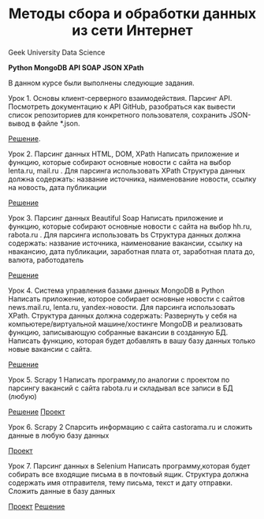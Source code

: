 <h1 align="center">Методы сбора и обработки данных из сети Интернет</h1>

Geek University Data Science

<strong>Python MongoDB API SOAP JSON XPath</strong>

В данном курсе были выполнены следующие задания.

Урок 1. Основы клиент-серверного взаимодействия. Парсинг API.
Посмотреть документацию к API GitHub, разобраться как вывести список репозиториев для конкретного пользователя, сохранить JSON-вывод в файле *.json.

<p>
  <a href="https://github.com/YSamoy/Geekbrains_HW-data-parsing/blob/main/%D0%A3%D1%80%D0%BE%D0%BA_1_%D0%9E%D1%81%D0%BD%D0%BE%D0%B2%D1%8B_%D0%BA%D0%BB%D0%B8%D0%B5%D0%BD%D1%82_%D1%81%D0%B5%D1%80%D0%B2%D0%B5%D1%80%D0%BD%D0%BE%D0%B3%D0%BE_%D0%B2%D0%B7%D0%B0%D0%B8%D0%BC%D0%BE%D0%B4%D0%B5%D0%B9%D1%81%D1%82%D0%B2%D0%B8%D1%8F_%D0%A0%D0%B0%D0%B1%D0%BE%D1%82%D0%B0_%D1%81_API.ipynb">Решение</a>.
</p>

Урок 2. Парсинг данных HTML, DOM, XPath
Написать приложение и функцию, которые собирают основные новости с сайта на выбор lenta.ru, mail.ru . Для парсинга использовать XPath Структура данных должна содержать:
название источника, наименование новости, ссылку на новость, дата публикации

<p>
<a href="https://github.com/YSamoy/Geekbrains_HW-data-parsing/blob/main/%D0%A3%D1%80%D0%BE%D0%BA_2_%D0%9F%D0%B0%D1%80%D1%81%D0%B8%D0%BD%D0%B3_%D0%B4%D0%B0%D0%BD%D0%BD%D1%8B%D1%85_HTML%2C_DOM%2C_XPath_1.ipynb">Решение</a>
</p>

Урок 3. Парсинг данных Beautiful Soap
Написать приложение и функцию, которые собирают основные новости с сайта на выбор hh.ru, rabota.ru . Для парсинга использовать bs Структура данных должна содержать:
название источника, наименование вакансии, ссылку на нвакансию, дата публикации, заработная плата от, заработная плата до, валюта, работодатель

<p>
<a href="https://github.com/YSamoy/Geekbrains_HW-data-parsing/blob/main/%D0%A3%D1%80%D0%BE%D0%BA_3_%D0%9F%D0%B0%D1%80%D1%81%D0%B8%D0%BD%D0%B3_%D0%B4%D0%B0%D0%BD%D0%BD%D1%8B%D1%85_HTML%2C_Beautiful_Soap(rabota_ru).ipynb">Решение</a>
</p>

Урок 4. Система управления базами данных MongoDB в Python
Написать приложение, которое собирает основные новости с сайтов news.mail.ru, lenta.ru, yandex-новости. Для парсинга использовать XPath. Структура данных должна содержать:
Развернуть у себя на компьютере/виртуальной машине/хостинге MongoDB и реализовать функцию, записывающую собранные вакансии в созданную БД.
Написать функцию, которая будет добавлять в вашу базу данных только новые вакансии с сайта.

<p>
<a href="https://github.com/YSamoy/Geekbrains_HW-data-parsing/blob/main/%D0%A3%D1%80%D0%BE%D0%BA_4_%D0%A1%D0%B8%D1%81%D1%82%D0%B5%D0%BC%D0%B0_%D1%83%D0%BF%D1%80%D0%B0%D0%B2%D0%BB%D0%B5%D0%BD%D0%B8%D1%8F_%D0%B1%D0%B0%D0%B7%D0%B0%D0%BC%D0%B8_%D0%B4%D0%B0%D0%BD%D0%BD%D1%8B%D1%85_MongoDB_%D0%B2_Python.ipynb">Решение</a>
</p>

Урок 5. Scrapy 1
Написать программу,по аналогии с проектом по парсингу вакансий с сайта rabota.ru и складывал все записи в БД (любую)

<p>
<a href="https://github.com/YSamoy/Geekbrains_HW-data-parsing/blob/main/rabota_ru.py">Решение</a>
<a href="https://github.com/YSamoy/Geekbrains_HW-data-parsing/blob/main/5_%D0%9F%D0%B0%D1%80%D1%81%D0%B8%D0%BD%D0%B3_%D0%B4%D0%B0%D0%BD%D0%BD%D1%8B%D1%85_Scrapy_%D0%9D%D0%B0%D1%87%D0%B0%D0%BB%D0%BE.ipynb">Проект</a>
</p>

Урок 6. Scrapy 2
Спарсить информацию с сайта castorama.ru и сложить данные в любую базу данных

<p>
<a href="https://github.com/YSamoy/Geekbrains_HW-data-parsing/blob/main/6.%20%D0%A4%D1%80%D0%B5%D0%B9%D0%BC%D0%B2%D0%BE%D1%80%D0%BA%20Scrapy%2C%20pipelines%2C%20Splash%20(castorama_parser).zip">Проект</a>
</p>

Урок 7. Парсинг данных в Selenium
Написать программу,которая будет собирать все входящие письма в в почтовый ящик. Структура должна содержать имя отправителя, тему письма, текст и дату отправки. Сложить данные в базу данных
<p>
<a href="https://github.com/YSamoy/Geekbrains_HW-data-parsing/blob/main/lesson_7_%D0%9F%D0%B0%D1%80%D1%81%D0%B8%D0%BD%D0%B3_%D0%B4%D0%B0%D0%BD%D0%BD%D1%8B%D1%85_Selenium_%D0%B2_Python.zip">Проект</a>
<a href="https://github.com/YSamoy/Geekbrains_HW-data-parsing/blob/main/7_%D0%9F%D0%B0%D1%80%D1%81%D0%B8%D0%BD%D0%B3_%D0%B4%D0%B0%D0%BD%D0%BD%D1%8B%D1%85_Selenium_%D0%B2_Python.ipynb">Решение</a>
</p>

